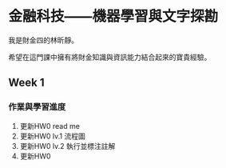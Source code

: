 # 金融科技——機器學習與文字探勘
我是財金四的林昕靜。

希望在這門課中擁有將財金知識與資訊能力結合起來的寶貴經驗。 
## Week 1
### 作業與學習進度
1. 更新HW0 read me
2. 更新HW0 lv.1 流程圖
3. 更新HW0 lv.2 執行並標注註解
4. 更新HW0